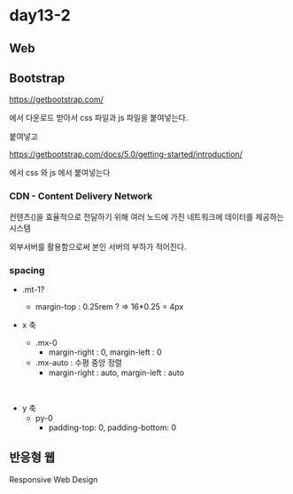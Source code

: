 # day13-2

## Web

## Bootstrap

https://getbootstrap.com/

에서 다운로드 받아서 css 파일과 js 파일을 붙여넣는다.

붙여넣고 

https://getbootstrap.com/docs/5.0/getting-started/introduction/

에서 css 와 js 에서 붙여넣는다



### CDN - Content Delivery Network

컨텐츠()을 효율적으로 전달하기 위해 여러 노드에 가진 네트워크에 데이터를 제공하는 시스템

외부서버를 활용함으로써 본인 서버의 부하가 적어진다.



### spacing

* .mt-1?
  * margin-top : 0.25rem ?   => 16*0.25 = 4px



* x 축 
  * .mx-0
    * margin-right : 0, margin-left : 0 	
  * .mx-auto  : 수평 중앙 정렬
    * margin-right : auto, margin-left : auto 		

​			 

* y 축
  * py-0
    * padding-top: 0, padding-bottom: 0 	



## 반응형 웹

Responsive Web Design





